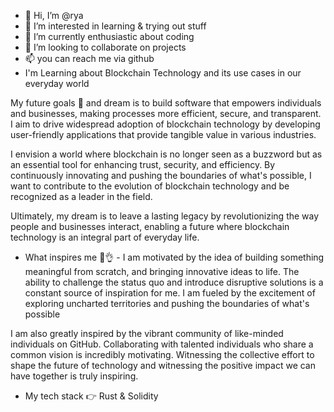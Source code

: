- 👋 Hi, I’m @rya
- 👀 I’m interested in learning & trying out stuff
- 🌱 I’m currently enthusiastic about coding 
- 💞️ I’m looking to collaborate on projects
- 📫 you can reach me via github
- I'm Learning about Blockchain Technology and its use cases in our everyday world 


My future goals 🔮 and dream is to build software that empowers individuals and businesses, making processes more efficient, secure, and transparent. I aim to drive widespread adoption of blockchain technology by developing user-friendly applications that provide tangible value in various industries.

I envision a world where blockchain is no longer seen as a buzzword but as an essential tool for enhancing trust, security, and efficiency. By continuously innovating and pushing the boundaries of what's possible, I want to contribute to the evolution of blockchain technology and be recognized as a leader in the field.

Ultimately, my dream is to leave a lasting legacy by revolutionizing the way people and businesses interact, enabling a future where blockchain technology is an integral part of everyday life.


- What inspires me 🥳👌 - I am motivated by the idea of building something meaningful from scratch, and bringing innovative ideas to life. The ability to challenge the status quo and introduce disruptive solutions is a constant source of inspiration for me. I am fueled by the excitement of exploring uncharted territories and pushing the boundaries of what's possible

I am also greatly inspired by the vibrant community of like-minded individuals on GitHub. Collaborating with talented individuals who share a common vision is incredibly motivating. Witnessing the collective effort to shape the future of technology and witnessing the positive impact we can have together is truly inspiring.

- My tech stack 👉 Rust & Solidity 



